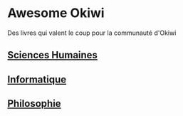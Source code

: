 # Awesome Okiwi
Des livres qui valent le coup pour la communauté d'Okiwi

## [Sciences Humaines](Humain.md)

## [Informatique](Informatique.md)

## [Philosophie](Philosophie.md)
